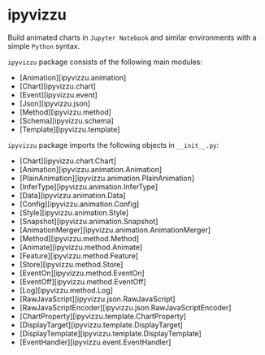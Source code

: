 # ipyvizzu

Build animated charts in `Jupyter Notebook`
and similar environments with a simple `Python` syntax.

`ipyvizzu` package consists of the following main modules:

* [Animation][ipyvizzu.animation]
* [Chart][ipyvizzu.chart]
* [Event][ipyvizzu.event]
* [Json][ipyvizzu.json]
* [Method][ipyvizzu.method]
* [Schema][ipyvizzu.schema]
* [Template][ipyvizzu.template]

`ipyvizzu` package imports the following objects in `__init__.py`:

* [Chart][ipyvizzu.chart.Chart]
* [Animation][ipyvizzu.animation.Animation]
* [PlainAnimation][ipyvizzu.animation.PlainAnimation]
* [InferType][ipyvizzu.animation.InferType]
* [Data][ipyvizzu.animation.Data]
* [Config][ipyvizzu.animation.Config]
* [Style][ipyvizzu.animation.Style]
* [Snapshot][ipyvizzu.animation.Snapshot]
* [AnimationMerger][ipyvizzu.animation.AnimationMerger]
* [Method][ipyvizzu.method.Method]
* [Animate][ipyvizzu.method.Animate]
* [Feature][ipyvizzu.method.Feature]
* [Store][ipyvizzu.method.Store]
* [EventOn][ipyvizzu.method.EventOn]
* [EventOff][ipyvizzu.method.EventOff]
* [Log][ipyvizzu.method.Log]
* [RawJavaScript][ipyvizzu.json.RawJavaScript]
* [RawJavaScriptEncoder][ipyvizzu.json.RawJavaScriptEncoder]
* [ChartProperty][ipyvizzu.template.ChartProperty]
* [DisplayTarget][ipyvizzu.template.DisplayTarget]
* [DisplayTemplate][ipyvizzu.template.DisplayTemplate]
* [EventHandler][ipyvizzu.event.EventHandler]

